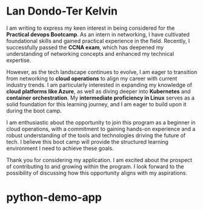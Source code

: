 # Lan Dondo-Ter Kelvin

I am writing to express my keen interest in being considered for the **Practical devops Bootcamp**. As an intern in networking, I have cultivated foundational skills and gained practical experience in the field. Recently, I successfully passed the **CCNA exam**, which has deepened my understanding of networking concepts and enhanced my technical expertise.

However, as the tech landscape continues to evolve, I am eager to transition from networking to **cloud operations** to align my career with current industry trends. I am particularly interested in expanding my knowledge of **cloud platforms like Azure**, as well as diving deeper into **Kubernetes** and **container orchestration**. My **intermediate proficiency in Linux** serves as a solid foundation for this learning journey, and I am eager to build upon it during the boot camp.

I am enthusiastic about the opportunity to join this program as a beginner in cloud operations, with a commitment to gaining hands-on experience and a robust understanding of the tools and technologies driving the future of tech. I believe this boot camp will provide the structured learning environment I need to achieve these goals.

Thank you for considering my application. I am excited about the prospect of contributing to and growing within the program. I look forward to the possibility of discussing how this opportunity aligns with my aspirations.

# python-demo-app
